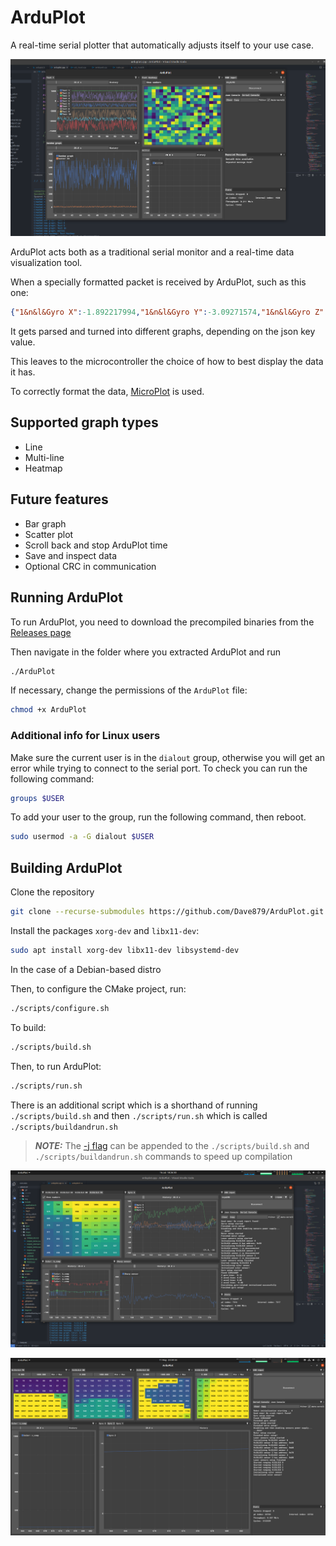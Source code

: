 # ArduPlot

A real-time serial plotter that automatically adjusts itself to your use case.

<p>
  <img src="img/ArduPlot02a1.png" alt="ArduPlot v0.2a"/>
</p>

ArduPlot acts both as a traditional serial monitor and a real-time data visualization tool.

When a specially formatted packet is received by ArduPlot, such as this one:

``` json
{"1&n&l&Gyro X":-1.892217994,"1&n&l&Gyro Y":-3.09271574,"1&n&l&Gyro Z":-0.000549316,"2&n&l&Front distance (cm)":0,"2&n&l&Front strength":0,"0&n&h&VL53L5LX&8&8&0&1000":[662,653,644,643,639,637,635,595,648,648,633,634,633,632,621,604,652,637,633,634,628,619,593,405,631,637,641,607,622,598,311,283,326,320,327,315,299,290,284,272,276,278,276,282,283,294,314,296,274,272,275,266,277,299,322,302,218,223,207,185,203,231,245,261],"3&n&l&Color: b_comp":0,"3&n&l&Color: c_comp":0,"3&n&l&Color: g_comp":0,"3&n&l&Color: r_comp":0,"0&i":3}
```

It gets parsed and turned into different graphs, depending on the json key value.

This leaves to the microcontroller the choice of how to best display the data it has.

To correctly format the data, [MicroPlot](https://github.com/Dave879/MicroPlot) is used.

## Supported graph types

- Line
- Multi-line
- Heatmap

## Future features

- Bar graph
- Scatter plot
- Scroll back and stop ArduPlot time
- Save and inspect data
- Optional CRC in communication

## Running ArduPlot

To run ArduPlot, you need to download the precompiled binaries from the [Releases page](https://github.com/Dave879/ArduPlot/releases)

Then navigate in the folder where you extracted ArduPlot and run 

``` bash
./ArduPlot
```

If necessary, change the permissions of the `ArduPlot` file:

``` bash
chmod +x ArduPlot
```

### Additional info for Linux users

Make sure the current user is in the `dialout` group, otherwise you will get an error while trying to connect to the serial port. To check you can run the following command:

``` bash
groups $USER
```

To add your user to the group, run the following command, then reboot.

``` bash
sudo usermod -a -G dialout $USER
```

## Building ArduPlot

Clone the repository

``` bash
git clone --recurse-submodules https://github.com/Dave879/ArduPlot.git 
```

Install the packages `xorg-dev` and `libx11-dev`:

``` bash
sudo apt install xorg-dev libx11-dev libsystemd-dev
```

In the case of a Debian-based distro

Then, to configure the CMake project, run:

``` bash
./scripts/configure.sh
```

To build:

``` bash
./scripts/build.sh
```

Then, to run ArduPlot:

``` bash
./scripts/run.sh
```

There is an additional script which is a shorthand of running `./scripts/build.sh` and then `./scripts/run.sh` which is called `./scripts/buildandrun.sh`

> **_NOTE:_** The [-j flag](https://cmake.org/cmake/help/latest/manual/cmake.1.html#build-a-project) can be appended to the `./scripts/build.sh` and `./scripts/buildandrun.sh` commands to speed up compilation

<p>
  <img src="img/ArduPlot03a1.png" alt="ArduPlot v0.3a"/>
</p>

<p>
  <img src="img/ArduPlot01a1.png" alt="ArduPlot v0.1a"/>
</p>
